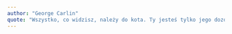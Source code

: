 ```yaml
---
author: "George Carlin"
quote: "Wszystko, co widzisz, należy do kota. Ty jesteś tylko jego dozorcą."
---
```

